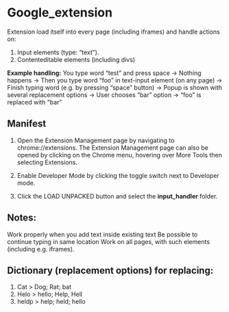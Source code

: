# Google_extension
Extension load itself into every page (including iframes) and handle actions on:
1. Input elements (type: “text”).
1. Contenteditable elements (including divs)

**Example handling:**
You type word “test” and press space → Nothing happens → Then you type word “foo” in text-input element (on any page) → Finish typing word (e.g. by pressing “space” button) → Popup is shown with several replacement options → User chooses “bar” option -> “foo” is replaced with “bar”


## Manifest 

1) Open the Extension Management page by navigating to chrome://extensions.
The Extension Management page can also be opened by clicking on the Chrome menu, hovering over More Tools then selecting Extensions.

2) Enable Developer Mode by clicking the toggle switch next to Developer mode.

3) Click the LOAD UNPACKED button and select the **input_handler** folder.

## Notes:
Work properly when you add text inside existing text
Be possible to continue typing in same location
Work on all pages, with such elements (including e.g. iframes). 

## Dictionary (replacement options) for replacing:

1. Cat > Dog; Rat; bat
1. Helo > hello; Help, Hell
1. heldp > help; held; hello
